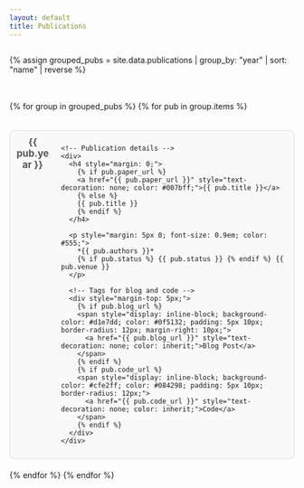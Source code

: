 ```yaml
---
layout: default
title: Publications
---
```


<div style="display: flex; flex-direction: column; gap: 20px;">

{% assign grouped_pubs = site.data.publications | group_by: "year" | sort: "name" | reverse %}

{% for group in grouped_pubs %}
  {% for pub in group.items %}
  <div style="display: flex; align-items: flex-start; gap: 20px; border: 1px solid #ddd; border-radius: 8px; padding: 10px; background-color: #f9f9f9;">
    <!-- Year on the left -->
    <div style="flex-shrink: 0; font-size: 1.2em; font-weight: bold; color: #555; width: 60px; text-align: center;">
      {{ pub.year }}
    </div>

    <!-- Publication details -->
    <div>
      <h4 style="margin: 0;">
        {% if pub.paper_url %}
        <a href="{{ pub.paper_url }}" style="text-decoration: none; color: #007bff;">{{ pub.title }}</a>
        {% else %}
        {{ pub.title }}
        {% endif %}
      </h4>

      <p style="margin: 5px 0; font-size: 0.9em; color: #555;">
        *{{ pub.authors }}*  
        {% if pub.status %} {{ pub.status }} {% endif %} {{ pub.venue }}
      </p>

      <!-- Tags for blog and code -->
      <div style="margin-top: 5px;">
        {% if pub.blog_url %}
        <span style="display: inline-block; background-color: #d1e7dd; color: #0f5132; padding: 5px 10px; border-radius: 12px; margin-right: 10px;">
          <a href="{{ pub.blog_url }}" style="text-decoration: none; color: inherit;">Blog Post</a>
        </span>
        {% endif %}
        {% if pub.code_url %}
        <span style="display: inline-block; background-color: #cfe2ff; color: #084298; padding: 5px 10px; border-radius: 12px;">
          <a href="{{ pub.code_url }}" style="text-decoration: none; color: inherit;">Code</a>
        </span>
        {% endif %}
      </div>
    </div>
  </div>
  {% endfor %}
{% endfor %}

</div>